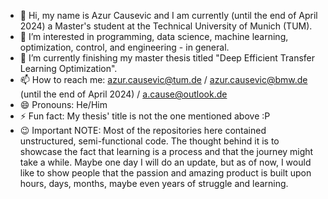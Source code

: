 - 👋 Hi, my name is Azur Causevic and I am currently (until the end of April 2024) a Master's student at the Technical University of Munich (TUM).
- 👀 I’m interested in programming, data science, machine learning, optimization, control, and engineering - in general.
- 🌱 I’m currently finishing my master thesis titled "Deep Efficient Transfer Learning Optimization".
- 📫 How to reach me: azur.causevic@tum.de / azur.causevic@bmw.de (until the end of April 2024) / a.cause@outlook.de
- 😄 Pronouns: He/Him
- ⚡ Fun fact: My thesis' title is not the one mentioned above :P
- 😉 Important NOTE: Most of the repositories here contained unstructured, semi-functional code. The thought behind it is to showcase
the fact that learning is a process and that the journey might take a while. Maybe one day I will do an update, but as of now, I would
like to show people that the passion and amazing product is built upon hours, days, months, maybe even years of struggle and learning.

<!---
acause10/acause10 is a ✨ special ✨ repository because its `README.md` (this file) appears on your GitHub profile.
You can click the Preview link to take a look at your changes.
--->
